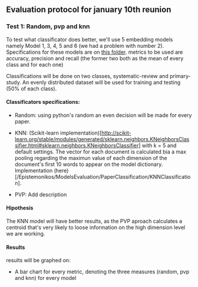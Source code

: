 ## Evaluation protocol for january 10th reunion

### **Test 1:** Random, pvp and knn

To test what classificator does better, we'll use 5 embedding models namely Model 1, 3, 4, 5 and 6 (we had a problem with number 2). Specifications for these models are on [this folder](/Epistemonikos/LanguageModels/SkipGram/Advanced/TrainedModels). metrics to be used are accuracy, precision and recall (the former two both as the mean of every class and for each one)

Classifications will be done on two classes, systematic-review and primary-study. An evenly distributed dataset will be used for training and testing (50% of each class).

#### Classificators specifications:

- Random: using python's random an even decision will be made for every paper.

- KNN: (Scikit-learn implementation)[http://scikit-learn.org/stable/modules/generated/sklearn.neighbors.KNeighborsClassifier.html#sklearn.neighbors.KNeighborsClassifier] with k = 5 and default settings. The vector for each document is calculated bia a max pooling regarding the maximun value of each dimension of the document's first 10 words to appear on the model dictionary. Implementation (here)[/Epistemonikos/ModelsEvaluation/PaperClassification/KNNClassification].

- PVP: Add description

#### Hipothesis

The KNN model will have better results, as the PVP aproach calculates a centroid that's very likely to loose information on the high dimension level we are working.

#### Results

results will be graphed on:

- A bar chart for every metric, denoting the three measures (random, pvp and knn) for every model

